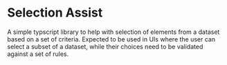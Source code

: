 # Selection Assist
A simple typscript library to help with selection of elements from a dataset based on a set of criteria. Expected to be used in UIs where the user can select a subset of a dataset, while their choices need to be validated against a set of rules.